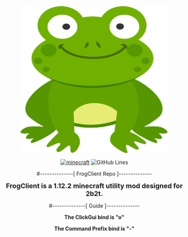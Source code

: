 <center><img src="src/main/resources/frog.png" alt="frog" width="400" height="400"/>  

[![minecraft](https://img.shields.io/badge/Minecraft-1.12.2-blueviolet.svg)](https://files.minecraftforge.net/net/minecraftforge/forge/index_1.12.2.html)
![GitHub Lines](https://img.shields.io/tokei/lines/github/FrogDog56/FrogClient?color=9900ee)

#--------------[ FrogClient Repo ]--------------

<b><font size=+1>FrogClient is a 1.12.2 minecraft utility mod designed for 2b2t.</font></b>
  
#--------------[ Guide ]--------------
  
<b>The ClickGui bind is "o"</b>
  
<b>The Command Prefix bind is "-"</b>
  
</center>
